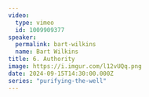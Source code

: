 ```yaml
---
video:
  type: vimeo
  id: 1009909377
speaker:
  permalink: bart-wilkins
  name: Bart Wilkins
title: 6. Authority
image: https://i.imgur.com/l12vUQq.png
date: 2024-09-15T14:30:00.000Z
series: "purifying-the-well"
---
```

